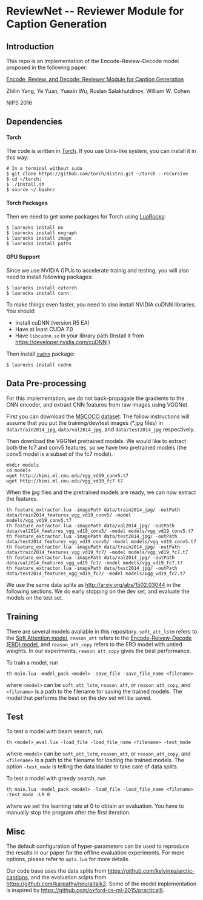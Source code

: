 # ReviewNet -- Reviewer Module for Caption Generation

## Introduction

This repo is an implementation of the Encode-Review-Decode model proposed in the following paper:

[Encode, Review, and Decode: Reviewer Module for Caption Generation](https://arxiv.org/abs/1605.07912)

Zhilin Yang, Ye Yuan, Yuexin Wu, Ruslan Salakhutdinov, William W. Cohen

NIPS 2016

## Dependencies
#### Torch
The code is written in [Torch](http://torch.ch/). If you use Unix-like system, you can install it in this way:
```
# In a terminal without sudo
$ git clone https://github.com/torch/distro.git ~/torch --recursive
$ cd ~/torch; 
$ ./install.sh     
$ source ~/.bashrc
```

#### Torch Packages
Then we need to get some packages for Torch using [LuaRocks](https://luarocks.org/):
```
$ luarocks install nn
$ luarocks install nngraph 
$ luarocks install image 
$ luarocks install paths
```

#### GPU Support
Since we use NVIDIA GPUs to accelerate trainig and testing, you will also need to install following packages:
```
$ luarocks install cutorch
$ luarocks install cunn
```

To make things even faster, you need to also install NVIDIA cuDNN libraries. You should: 
* Install cuDNN (version R5 EA)
* Have at least CUDA 7.0
* Have `libcudnn.so` in your library path (Install it from https://developer.nvidia.com/cuDNN )

Then install [`cudnn`](https://github.com/soumith/cudnn.torch) package:
```
$ luarocks install cudnn
```

## Data Pre-processing
For this implementation, we do not back-propagate the gradients to the CNN encoder, and extract CNN features from raw images using VGGNet.

First you can download the [MSCOCO dataset](http://mscoco.org/dataset/#download). The follow instructions will assume that you put the training/dev/test images (*.jpg files) in `data/train2014_jpg`, `data/val2014_jpg`, and `data/test2014_jpg` respectively.

Then download the VGGNet pretrained models. We would like to extract both the fc7 and conv5 features, so we have two pretrained models (the conv5 model is a subset of the fc7 model).
```
mkdir models
cd models
wget http://kimi.ml.cmu.edu/vgg_vd19_conv5.t7
wget http://kimi.ml.cmu.edu/vgg_vd19_fc7.t7
```

When the jpg files and the pretrained models are ready, we can now extract the features.
```
th feature_extractor.lua -imagePath data/train2014_jpg/ -outPath data/train2014_features_vgg_vd19_conv5/ -model models/vgg_vd19_conv5.t7
th feature_extractor.lua -imagePath data/val2014_jpg/ -outPath data/val2014_features_vgg_vd19_conv5/ -model models/vgg_vd19_conv5.t7
th feature_extractor.lua -imagePath data/test2014_jpg/ -outPath data/test2014_features_vgg_vd19_conv5/ -model models/vgg_vd19_conv5.t7
th feature_extractor.lua -imagePath data/train2014_jpg/ -outPath data/train2014_features_vgg_vd19_fc7/ -model models/vgg_vd19_fc7.t7
th feature_extractor.lua -imagePath data/val2014_jpg/ -outPath data/val2014_features_vgg_vd19_fc7/ -model models/vgg_vd19_fc7.t7
th feature_extractor.lua -imagePath data/test2014_jpg/ -outPath data/test2014_features_vgg_vd19_fc7/ -model models/vgg_vd19_fc7.t7
```

We use the same data splits as http://arxiv.org/abs/1502.03044 in the following sections. We do early stopping on the dev set, and evaluate the models on the test set.

## Training

There are several models available in this repository. `soft_att_lstm` refers to the [Soft Attention model](http://arxiv.org/abs/1502.03044), `reason_att` refers to the [Encode-Reivew-Decode (ERD) model](https://arxiv.org/abs/1605.07912), and `reason_att_copy` refers to the ERD model with untied weights. In our experiments, `reason_att_copy` gives the best performance.

To train a model, run
```
th main.lua -model_pack <model> -save_file -save_file_name <filename>
```
where `<model>` can be `soft_att_lstm`, `reason_att`, or `reason_att_copy`, and `<filename>` is a path to the filename for saving the trained models. The model that performs the best on the dev set will be saved.

## Test

To test a model with beam search, run
```
th <model>_eval.lua -load_file -load_file_name <filename> -test_mode
```
where `<model>` can be `soft_att_lstm`, `reason_att`, or `reason_att_copy`, and `<filename>` is a path to the filename for loading the trained models. The option `-test_mode` is telling the data loader to take care of data splits.

To test a model with greedy search, run
```
th main.lua -model_pack <model> -load_file -load_file_name <filename> -test_mode -LR 0
```
where we set the learning rate at 0 to obtain an evaluation. You have to manually stop the program after the first iteration.

## Misc

The default configuration of hyper-parameters can be used to reproduce the results in our paper for the offline evaluation experiments. For more options, please refer to `opts.lua` for more details.

Our code base uses the data splits from https://github.com/kelvinxu/arctic-captions, and the evaluation scipts from https://github.com/karpathy/neuraltalk2. Some of the model implementation is inspired by https://github.com/oxford-cs-ml-2015/practical6.

